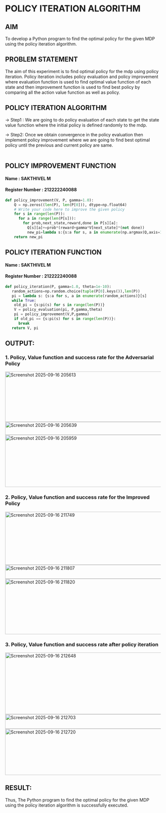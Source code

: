 # POLICY ITERATION ALGORITHM

## AIM
To develop a Python program to find the optimal policy for the given MDP using the policy iteration algorithm.

## PROBLEM STATEMENT
The aim of this experiment is to find optimal policy for the mdp using policy iteration. Policy iteration includes policy evaluation and policy improvement where evaluation function is used to find optimal value function of each state and then improvement function is used to find best policy by comparing all the action value function as well as policy.

## POLICY ITERATION ALGORITHM
-> Step1 :
We are going to do policy evaluation of each state to get the state value function where the initial policy is defined randomly to the mdp.

-> Step2:
Once we obtain convergence in the policy evaluation then implement policy improvement where we are going to find best optimal policy until the previous and current policy are same.
</br>
</br>

## POLICY IMPROVEMENT FUNCTION
#### Name : SAKTHIVEL M
#### Register Number : 212222240088
```python
def policy_improvement(V, P, gamma=1.0):
    Q = np.zeros((len(P), len(P[0])), dtype=np.float64)
    # Write your code here to improve the given policy
    for s in range(len(P)):
      for a in range(len(P[s])):
        for prob,next_state,reward,done in P[s][a]:
          Q[s][a]+=prob*(reward+gamma*V[next_state]*(not done))
          new_pi=lambda s:{s:a for s, a in enumerate(np.argmax(Q,axis=1))}[s]
    return new_pi
```
## POLICY ITERATION FUNCTION
#### Name : SAKTHIVEL M
#### Register Number : 212222240088
```python
def policy_iteration(P, gamma=1.0, theta=1e-10):
   random_actions=np.random.choice(tuple(P[0].keys()),len(P))
   pi = lambda s: {s:a for s, a in enumerate(random_actions)}[s]
   while True:
    old_pi = {s:pi(s) for s in range(len(P))}
    V = policy_evaluation(pi, P,gamma,theta)
    pi = policy_improvement(V,P,gamma)
    if old_pi == {s:pi(s) for s in range(len(P))}:
      break
   return V, pi
```

## OUTPUT:
### 1. Policy, Value function and success rate for the Adversarial Policy
<img width="588" height="163" alt="Screenshot 2025-09-16 205613" src="https://github.com/user-attachments/assets/4f42c504-1eed-4fd4-8251-3b10bc91c145" />
<img width="751" height="42" alt="Screenshot 2025-09-16 205639" src="https://github.com/user-attachments/assets/7a6628e3-9ed4-4caf-9802-9cb90b78dd1f" />
<img width="547" height="169" alt="Screenshot 2025-09-16 205959" src="https://github.com/user-attachments/assets/23f8d591-06fc-433c-b871-68818a8d4691" />


### 2. Policy, Value function and success rate for the Improved Policy
<img width="563" height="172" alt="Screenshot 2025-09-16 211749" src="https://github.com/user-attachments/assets/04651147-2a01-4a6d-9422-c6ecf250802d" />
<img width="708" height="45" alt="Screenshot 2025-09-16 211807" src="https://github.com/user-attachments/assets/096de9f0-9e13-4a30-af9a-63c9e8855297" />
<img width="574" height="180" alt="Screenshot 2025-09-16 211820" src="https://github.com/user-attachments/assets/f04c30e2-c482-403f-b850-c4185df5ba2d" />


### 3. Policy, Value function and success rate after policy iteration
<img width="702" height="200" alt="Screenshot 2025-09-16 212648" src="https://github.com/user-attachments/assets/014e686b-86fb-45ba-83ad-49dca1fa70db" />
<img width="724" height="47" alt="Screenshot 2025-09-16 212703" src="https://github.com/user-attachments/assets/feaec0e4-dcd5-4881-8c0d-c532abd37207" />
<img width="889" height="150" alt="Screenshot 2025-09-16 212720" src="https://github.com/user-attachments/assets/836301eb-5c3d-4a25-a19d-fa8caf4c95f0" />




## RESULT:
Thus, The Python program to find the optimal policy for the given MDP using the policy iteration algorithm is successfully executed.
